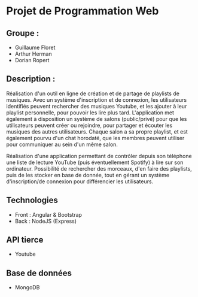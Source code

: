# Projet de Programmation Web

## Groupe :
- Guillaume Floret
- Arthur Herman
- Dorian Ropert

## Description :
Réalisation d'un outil en ligne de création et de partage de playlists de musiques. Avec un système d'inscription et de connexion, les utilisateurs identifiés peuvent rechercher des musiques Youtube, et les ajouter à leur playlist personnelle, pour pouvoir les lire plus tard. L'application met également à disposition un système de salons (public/privé) pour que les utilisateurs peuvent créer ou rejoindre, pour partager et écouter les musiques des autres utilisateurs. Chaque salon a sa propre playlist, et est également pourvu d'un chat horodaté, que les membres peuvent utiliser pour communiquer au sein d'un même salon.

Réalisation d'une application permettant de contrôler depuis son téléphone une liste de lecture YouTube (puis éventuellement Spotify) à lire sur son ordinateur. Possibilité de rechercher des morceaux, d'en faire des playlists, puis de les stocker en base de donnée, tout en gérant un système d'inscription/de connexion pour différencier les utilisateurs.

## Technologies
- Front : Angular & Bootstrap
- Back : NodeJS (Express)

## API tierce
- Youtube

## Base de données
- MongoDB

